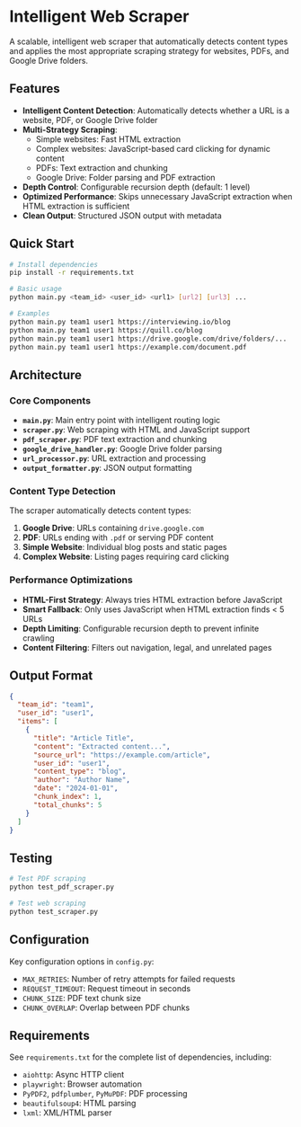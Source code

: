# Intelligent Web Scraper

A scalable, intelligent web scraper that automatically detects content types and applies the most appropriate scraping strategy for websites, PDFs, and Google Drive folders.

## Features

- **Intelligent Content Detection**: Automatically detects whether a URL is a website, PDF, or Google Drive folder
- **Multi-Strategy Scraping**: 
  - Simple websites: Fast HTML extraction
  - Complex websites: JavaScript-based card clicking for dynamic content
  - PDFs: Text extraction and chunking
  - Google Drive: Folder parsing and PDF extraction
- **Depth Control**: Configurable recursion depth (default: 1 level)
- **Optimized Performance**: Skips unnecessary JavaScript extraction when HTML extraction is sufficient
- **Clean Output**: Structured JSON output with metadata

## Quick Start

```bash
# Install dependencies
pip install -r requirements.txt

# Basic usage
python main.py <team_id> <user_id> <url1> [url2] [url3] ...

# Examples
python main.py team1 user1 https://interviewing.io/blog
python main.py team1 user1 https://quill.co/blog
python main.py team1 user1 https://drive.google.com/drive/folders/...
python main.py team1 user1 https://example.com/document.pdf
```

## Architecture

### Core Components

- **`main.py`**: Main entry point with intelligent routing logic
- **`scraper.py`**: Web scraping with HTML and JavaScript support
- **`pdf_scraper.py`**: PDF text extraction and chunking
- **`google_drive_handler.py`**: Google Drive folder parsing
- **`url_processor.py`**: URL extraction and processing
- **`output_formatter.py`**: JSON output formatting

### Content Type Detection

The scraper automatically detects content types:

1. **Google Drive**: URLs containing `drive.google.com`
2. **PDF**: URLs ending with `.pdf` or serving PDF content
3. **Simple Website**: Individual blog posts and static pages
4. **Complex Website**: Listing pages requiring card clicking

### Performance Optimizations

- **HTML-First Strategy**: Always tries HTML extraction before JavaScript
- **Smart Fallback**: Only uses JavaScript when HTML extraction finds < 5 URLs
- **Depth Limiting**: Configurable recursion depth to prevent infinite crawling
- **Content Filtering**: Filters out navigation, legal, and unrelated pages

## Output Format

```json
{
  "team_id": "team1",
  "user_id": "user1",
  "items": [
    {
      "title": "Article Title",
      "content": "Extracted content...",
      "source_url": "https://example.com/article",
      "user_id": "user1",
      "content_type": "blog",
      "author": "Author Name",
      "date": "2024-01-01",
      "chunk_index": 1,
      "total_chunks": 5
    }
  ]
}
```

## Testing

```bash
# Test PDF scraping
python test_pdf_scraper.py

# Test web scraping
python test_scraper.py
```

## Configuration

Key configuration options in `config.py`:
- `MAX_RETRIES`: Number of retry attempts for failed requests
- `REQUEST_TIMEOUT`: Request timeout in seconds
- `CHUNK_SIZE`: PDF text chunk size
- `CHUNK_OVERLAP`: Overlap between PDF chunks

## Requirements

See `requirements.txt` for the complete list of dependencies, including:
- `aiohttp`: Async HTTP client
- `playwright`: Browser automation
- `PyPDF2`, `pdfplumber`, `PyMuPDF`: PDF processing
- `beautifulsoup4`: HTML parsing
- `lxml`: XML/HTML parser